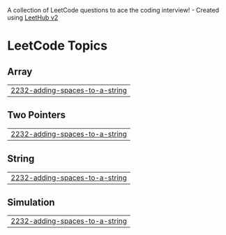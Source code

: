 A collection of LeetCode questions to ace the coding interview! - Created using [LeetHub v2](https://github.com/arunbhardwaj/LeetHub-2.0)
<!---LeetCode Topics Start-->
# LeetCode Topics
## Array
|  |
| ------- |
| [2232-adding-spaces-to-a-string](https://github.com/D6-80428-pradeep/CODING-QUESTIONS-leetcode-GfG/tree/master/2232-adding-spaces-to-a-string) |
## Two Pointers
|  |
| ------- |
| [2232-adding-spaces-to-a-string](https://github.com/D6-80428-pradeep/CODING-QUESTIONS-leetcode-GfG/tree/master/2232-adding-spaces-to-a-string) |
## String
|  |
| ------- |
| [2232-adding-spaces-to-a-string](https://github.com/D6-80428-pradeep/CODING-QUESTIONS-leetcode-GfG/tree/master/2232-adding-spaces-to-a-string) |
## Simulation
|  |
| ------- |
| [2232-adding-spaces-to-a-string](https://github.com/D6-80428-pradeep/CODING-QUESTIONS-leetcode-GfG/tree/master/2232-adding-spaces-to-a-string) |
<!---LeetCode Topics End-->